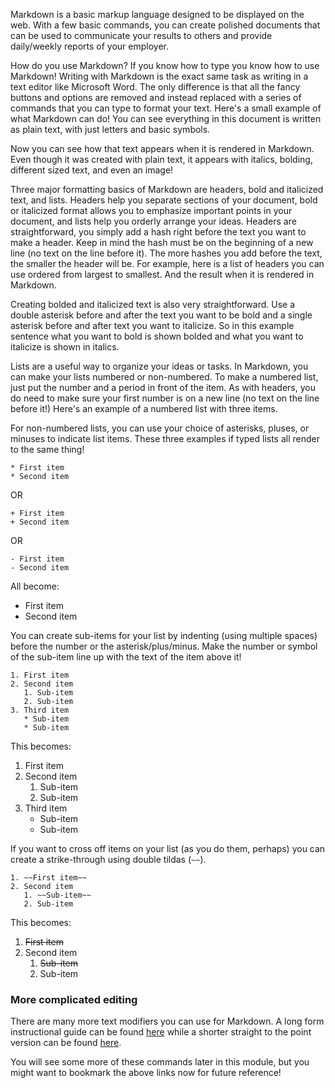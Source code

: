 Markdown is a basic markup language designed to be displayed on the web.  With a few basic commands, you can create polished documents that can be used to communicate your results to others and provide daily/weekly reports of your employer.

How do you use Markdown? If you know how to type you know how to use Markdown! Writing with Markdown is the exact same task as writing in a text editor like Microsoft Word. The only difference is that all the fancy buttons and options are removed and instead replaced with a series of commands that you can type to format your text.  Here's a small example of what Markdown can do!  You can see everything in this document is written as plain text, with just letters and basic symbols.

Now you can see how that text appears when it is rendered in Markdown.  Even though it was created with plain text, it appears with italics, bolding, different sized text, and even an image!


Three major formatting basics of Markdown are headers, bold and italicized text, and lists. Headers help you separate sections of your document, bold or italicized format allows you to emphasize important points in your document, and lists help you orderly arrange your ideas.  Headers are straightforward, you simply add a hash right before the text you want to make a header. Keep in mind the hash must be on the beginning of a new line (no text on the line before it). The more hashes you add before the text, the smaller the header will be. For example, here is a list of headers you can use ordered from largest to smallest.  And the result when it is rendered in Markdown.

Creating bolded and italicized text is also very straightforward.  Use a double asterisk before and after the text you want to be bold and a single asterisk before and after text you want to italicize.  So in this example sentence what you want to bold is shown bolded and what you want to italicize is shown in italics.

Lists are a useful way to organize your ideas or tasks.  In Markdown, you can make your lists numbered or non-numbered.  To make a numbered list, just put the number and a period in front of the item.  As with headers, you do need to make sure your first number is on a new line (no text on the line before it!)  Here's an example of a numbered list with three items.

For non-numbered lists, you can use your choice of asterisks, pluses, or minuses to indicate list items.  These three examples if typed lists all render to the same thing!

```
* First item
* Second item
```
 OR
 
 ```
+ First item
+ Second item
```

OR
```
- First item
- Second item
```

All become:

* First item
* Second item


You can create sub-items for your list by indenting (using multiple spaces) before the number or the asterisk/plus/minus.  Make the number or symbol of the sub-item line up with the text of the item above it!

```
1. First item
2. Second item
   1. Sub-item
   2. Sub-item
3. Third item
   * Sub-item
   * Sub-item
```

This becomes:

1. First item
2. Second item
   1. Sub-item
   2. Sub-item
3. Third item
   * Sub-item
   * Sub-item

If you want to cross off items on your list (as you do them, perhaps) you can create a strike-through using double tildas (`~~`).

```
1. ~~First item~~
2. Second item
   1. ~~Sub-item~~
   2. Sub-item
```

This becomes:

1. ~~First item~~
2. Second item
   1. ~~Sub-item~~
   2. Sub-item

### More complicated editing

There are many more text modifiers you can use for Markdown. A long form instructional guide can be found [here](https://github.com/adam-p/markdown-here/wiki/Markdown-Cheatsheet) while a shorter straight to the point version can be found [here](https://github.com/adam-p/markdown-here/wiki/Markdown-Cheatsheet).

You will see some more of these commands later in this module, but you might want to bookmark the above links now for future reference!